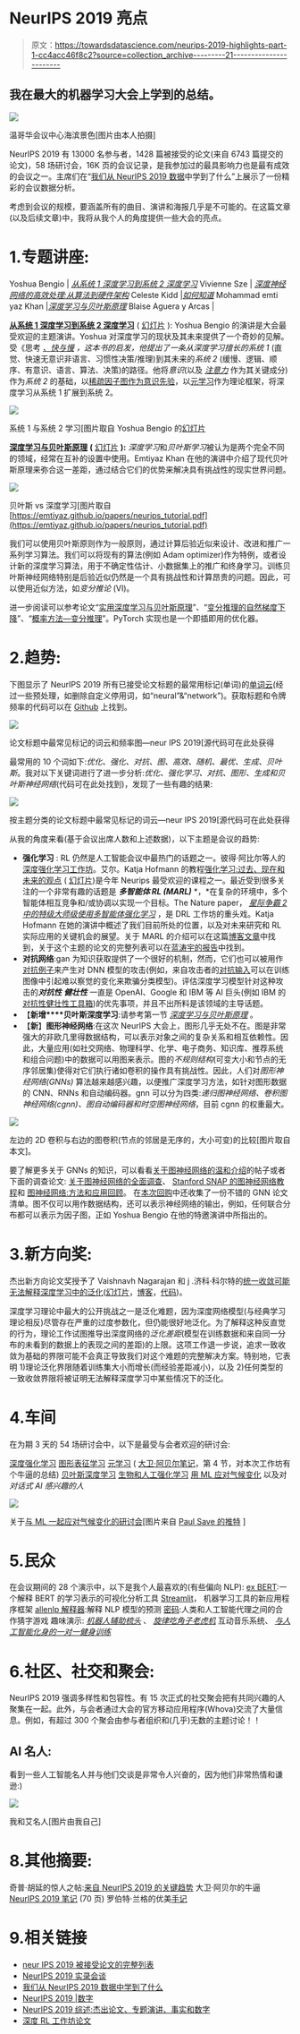 # NeurIPS 2019 亮点

> 原文：<https://towardsdatascience.com/neurips-2019-highlights-part-1-cc4acc46f8c2?source=collection_archive---------21----------------------->

## 我在最大的机器学习大会上学到的总结。

![](img/11122375705075b71fa07a0b144442ee.png)

温哥华会议中心海滨景色[图片由本人拍摄]

NeurIPS 2019 有 13000 名参与者，1428 篇被接受的论文(来自 6743 篇提交的论文)，58 场研讨会，16K 页的会议记录，是我参加过的最具影响力也是最有成效的会议之一。主席们在“[我们从 NeurIPS 2019 数据](https://medium.com/@NeurIPSConf/what-we-learned-from-neurips-2019-data-111ab996462c)中学到了什么”上展示了一份精彩的会议数据分析。

考虑到会议的规模，要涵盖所有的曲目、演讲和海报几乎是不可能的。在这篇文章(以及后续文章)中，我将从我个人的角度提供一些大会的亮点。

# 1.专题讲座:

Yoshua Bengio | [*从系统 1 深度学习到系统 2 深度学习*](https://slideslive.com/38921750/from-system-1-deep-learning-to-system-2-deep-learning)
Vivienne Sze | [*深度神经网络的高效处理:从算法到硬件架构*](https://slideslive.com/38921492/efficient-processing-of-deep-neural-network-from-algorithms-to-hardware-architectures)
Celeste Kidd |[*如何知道*](https://slideslive.com/38921495/how-to-know)
Mohammad emti yaz Khan |[*深度学习与贝叶斯原理*](https://slideslive.com/38921489/deep-learning-with-bayesian-principles)
Blaise Aguera y Arcas |

[**从系统 1 深度学习到系统 2 深度学习**](https://slideslive.com/38921750/from-system-1-deep-learning-to-system-2-deep-learning) ( [幻灯片](https://drive.google.com/file/d/1zbe_N8TmAEvPiKXmn6yZlRkFehsAUS8Z/view) ): Yoshua Bengio 的演讲是大会最受欢迎的主题演讲。Yoshua 对深度学习的现状及其未来提供了一个奇妙的见解。受《思考 [*、快与慢*](https://www.amazon.com/Thinking-Fast-Slow-Daniel-Kahneman/dp/0374533555) *，*这本书的启发，他提出了一条从深度学习擅长的*系统 1* (直觉、快速无意识非语言、习惯性决策/推理)到其未来的*系统 2* (缓慢、逻辑、顺序、有意识、语言、算法、决策)的路径。他将*意识*(以及 [*注意力*](https://arxiv.org/abs/1706.03762) 作为其关键成分)作为*系统 2* 的基础，以[稀疏因子图作为意识先验](https://arxiv.org/abs/1709.08568)，以[元学习](https://lilianweng.github.io/lil-log/2018/11/30/meta-learning.html)作为理论框架，将深度学习从系统 1 扩展到系统 2。

![](img/bab2ce7645822d96034edacfba4281e2.png)

系统 1 与系统 2 学习[图片取自 Yoshua Bengio 的[幻灯片](https://drive.google.com/file/d/1zbe_N8TmAEvPiKXmn6yZlRkFehsAUS8Z/view)

[**深度学习与贝叶斯原理**](https://slideslive.com/38921489/deep-learning-with-bayesian-principles) **(** [幻灯片](https://emtiyaz.github.io/papers/neurips_tutorial.pdf) **):** *深度学习*和*贝叶斯学习*被认为是两个完全不同的领域，经常在互补的设置中使用。Emtiyaz Khan 在他的演讲中介绍了现代贝叶斯原理来弥合这一差距，通过结合它们的优势来解决具有挑战性的现实世界问题。

![](img/876e5ef0ed5ef93da516e2e1b0e2410c.png)

贝叶斯 vs 深度学习[图片取自[https://emtiyaz.github.io/papers/neurips_tutorial.pdf](https://emtiyaz.github.io/papers/neurips_tutorial.pdf)

我们可以使用贝叶斯原则作为一般原则，通过计算后验近似来设计、改进和推广一系列学习算法。我们可以将现有的算法(例如 Adam optimizer)作为特例，或者设计新的深度学习算法，用于不确定性估计、小数据集上的推广和终身学习。训练贝叶斯神经网络特别是后验近似仍然是一个具有挑战性和计算昂贵的问题。因此，可以使用近似方法，如*变分推论* (VI)。

进一步阅读可以参考论文“[实用深度学习与贝叶斯原理](https://arxiv.org/abs/1906.02506)”、“[变分推理的自然梯度下降](https://arxiv.org/pdf/1807.04489.pdf)”、“[概率方法—变分推理](https://nips.cc/Conferences/2019/Schedule?showParentSession=15542)”。PyTorch 实现也是一个即插即用的优化器。

# 2.趋势:

下图显示了 NeurIPS 2019 所有已接受论文标题的最常用标记(单词)的[单词云](https://www.wordclouds.com/)(经过一些预处理，如删除自定义停用词，如“neural”&“network”)。获取标题和令牌频率的代码可以在 [Github](https://github.com/alirezadir/neurips-analysis/tree/master/notebooks) 上找到。

![](img/2816500a7194c15b511ad3d10b8f7999.png)

论文标题中最常见标记的词云和频率图—neur IPS 2019[源代码可在此处获得

最常用的 10 个词如下:*优化、强化、对抗、图、高效、随机、最优、生成、贝叶斯*。我对以下关键词进行了进一步分析:*优化、强化学习、对抗、图形、生成和贝叶斯神经网络*(代码可在此处找到)，发现了一些有趣的结果:

![](img/260029be5c15dea414027ac2c720d893.png)

按主题分类的论文标题中最常见标记的词云—neur IPS 2019[源代码可在此处获得

从我的角度来看(基于会议出席人数和上述数据)，以下主题是会议的趋势:

*   **强化学习** : RL 仍然是人工智能会议中最热门的话题之一。彼得·阿比尔等人的[深度强化学习工作坊](https://sites.google.com/view/deep-rl-workshop-neurips-2019/home)。艾尔。Katja Hofmann 的教程[强化学习:过去、现在和未来的观点](https://slideslive.com/38921493/reinforcement-learning-past-present-and-future-perspectives) ( [幻灯片](https://www.microsoft.com/en-us/research/uploads/prod/2019/11/2019-12-09-Hofmann-NeurIPS-tutorial_no-video.pdf))是今年 Neurips 最受欢迎的课程之一。最近受到很多关注的一个非常有趣的话题是 ***多智能体 RL (MARL)*** *，*在复杂的环境中，多个智能体相互竞争和/或协调以实现一个目标。The Nature paper， [*星际争霸 2 中的特级大师级使用多智能体强化学习*](https://www.nature.com/articles/s41586-019-1724-z) ，是 DRL 工作坊的重头戏。Katja Hofmann 在她的演讲中概述了我们目前所处的位置，以及对未来研究和 RL 实际应用的关键机会的展望。关于 MARL 的介绍可以在这篇[博客文章](/modern-game-theory-and-multi-agent-reinforcement-learning-systems-e8c936d6de42)中找到，关于这个主题的论文的完整列表可以在[蓝涛宇的报告](https://github.com/LantaoYu/MARL-Papers)中找到。
*   **对抗网络**:gan 为知识获取提供了一个很好的机制，然而，它们也可以被用作[对抗例子](https://arxiv.org/abs/1312.6199)来产生对 DNN 模型的攻击(例如，来自攻击者的[对抗输入](https://openai.com/blog/adversarial-example-research/)可以在训练图像中引起难以察觉的变化来欺骗分类模型)。评估深度学习模型针对这种攻击的***对抗性*** ***健壮性*** 一直是 OpenAI、Google 和 IBM 等 AI 巨头(例如 IBM 的[对抗性健壮性工具箱](https://github.com/IBM/adversarial-robustness-toolbox))的优先事项，并且不出所料是该领域的主导话题。
*   【**新增****贝叶斯深度学习**:请参考第一节 [*深度学习与贝叶斯原理*](https://slideslive.com/38921489/deep-learning-with-bayesian-principles) 。
*   【**新**】**图形神经网络**:在这次 NeurIPS 大会上，图形几乎无处不在。图是非常强大的非欧几里得数据结构，可以表示对象之间的复杂关系和相互依赖性。因此，大量应用(如社交网络、物理科学、化学、电子商务、知识库、推荐系统和组合问题)中的数据可以用图来表示。图的*不规则结构*(可变大小和节点的无序邻居集)使得对它们执行诸如卷积的操作具有挑战性。因此，人们对*图形神经网络(GNNs)* 算法越来越感兴趣，以便推广深度学习方法，如针对图形数据的 CNN、RNNs 和自动编码器。gnn 可以分为四类:*递归图神经网络、卷积图神经网络(cgnn)、图自动编码器和时空图神经网络*，目前 cgnn 的权重最大。

![](img/ab49d2cd92e3e3ccbf96ed72e2807949.png)

左边的 2D 卷积与右边的图卷积(节点的邻居是无序的，大小可变)的比较[图片取自本文]。

要了解更多关于 GNNs 的知识，可以看看[关于图神经网络的温和介绍](/a-gentle-introduction-to-graph-neural-network-basics-deepwalk-and-graphsage-db5d540d50b3)的帖子或者下面的调查论文:
[关于图神经网络的全面调查](https://arxiv.org/abs/1901.00596)、
[Stanford SNAP 的图神经网络教程](http://snap.stanford.edu/proj/embeddings-www/files/nrltutorial-part2-gnns.pdf)和
[图神经网络:方法和应用回顾](https://arxiv.org/pdf/1812.08434.pdf)。
在[本次回购](https://github.com/thunlp/GNNPapers)中还收集了一份不错的 GNN 论文清单。图不仅可以用作数据结构，还可以表示神经网络的输出，例如，任何联合分布都可以表示为因子图，正如 Yoshua Bengio 在他的特邀演讲中所指出的。

# 3.新方向奖:

杰出新方向论文奖授予了 Vaishnavh Nagarajan 和 j .济科·科尔特的[统一收敛可能无法解释深度学习中的泛化](https://arxiv.org/abs/1902.04742)([幻灯片](https://www.cs.cmu.edu/~vaishnan/talks/neurips19_uc_slides.pdf)，[博客](https://locuslab.github.io/2019-07-09-uniform-convergence/)，[代码](https://github.com/locuslab/uniform-convergence-NeurIPS19))。

深度学习理论中最大的公开挑战之一是泛化难题，因为深度网络模型(与经典学习理论相反)尽管存在严重的过度参数化，但仍能很好地泛化。为了解释这种反直觉的行为，理论工作试图推导出深度网络的*泛化差距*(模型在训练数据和来自同一分布的未看到的数据上的表现之间的差距)的上限。这项工作退一步说，追求一致收敛为基础的界限可能不会真正导致我们对这个难题的完整解决方案。特别地，它表明 1)理论泛化界限随着训练集大小而增长(而经验差距减小)，以及 2)任何类型的一致收敛界限将被证明无法解释深度学习中某些情况下的泛化。

# 4.车间

在为期 3 天的 54 场研讨会中，以下是最受与会者欢迎的研讨会:

[深度强化学习](https://sites.google.com/view/deep-rl-workshop-neurips-2019/home)
[图形表征学习](https://grlearning.github.io/)
[元学习](http://metalearning.ml/2019/) ( [大卫·阿贝尔笔记](https://david-abel.github.io/notes/neurips_2019.pdf)，第 4 节，对本次工作坊有个牛逼的总结)
[贝叶斯深度学习](http://bayesiandeeplearning.org/)
[生物和人工强化学习](https://sites.google.com/view/biologicalandartificialrl/)
[用 ML 应对气候变化](https://www.climatechange.ai/NeurIPS2019_workshop.html)
以及对*对话式 AI 感兴趣的人*

![](img/d641e15a5b02a1a3ca30cdde8478afc6.png)

关于[与 ML 一起应对气候变化的研讨会](https://www.climatechange.ai/NeurIPS2019_workshop.html)[图片来自 [Paul Save 的推特](https://twitter.com/PaulWSave/status/1205932047232929792?s=20) ]

# 5.民众

在会议期间的 28 个演示中，以下是我个人最喜欢的(有些偏向 NLP):
[ex BERT](http://exbert.net/):一个解释 BERT 的学习表示的可视化分析工具
[Streamlit](https://streamlit.io/)， 机器学习工具的新应用程序框架
[allenlp 解释器](https://allennlp.org/interpret):解释 NLP 模型的预测
[密码](http://word-game-ui-dev.mybluemix.net/play-guesser):人类和人工智能代理之间的合作猜字游戏
趣味演示: [*机器人辅助梳头*](https://www.youtube.com/watch?v=gqs2bSrFM4o) 、 [*旋律吃角子老虎机*](http://smc2019.uma.es/articles/D1/D1_02_SMC2019_paper.pdf) 互动音乐系统、 [*与人工智能化身的一对一健身训练*](https://twitter.com/twentybn/status/1204859719007002625)

# 6.社区、社交和聚会:

NeurIPS 2019 强调多样性和包容性。有 15 次正式的社交聚会把有共同兴趣的人聚集在一起。此外，与会者通过大会的官方移动应用程序(Whova)交流了大量信息。例如，有超过 300 个聚会由参与者组织和(几乎)无数的主题讨论！！

## AI 名人:

看到一些人工智能名人并与他们交谈是非常令人兴奋的，因为他们非常热情和谦逊:)

![](img/c5ba232f2913266528dcdf4a4b7c271f.png)

我和艾名人[图片由我自己]

# 8.其他摘要:

奇普·胡延的惊人之帖:[来自 NeurIPS 2019 的关键趋势](https://huyenchip.com/2019/12/18/key-trends-neurips-2019.html?utm_campaign=NLP%20News&utm_medium=email&utm_source=Revue%20newsletter)
大卫·阿贝尔的牛逼 [NeurIPS 2019 笔记](https://david-abel.github.io/notes/neurips_2019.pdf) (70 页)
罗伯特·兰格的优美[手记](https://github.com/RobertTLange/conference-school-notes/blob/master/2019-12-NeuRIPS/NeurIPS_1_compressed.pdf?utm_campaign=NLP%20News&utm_medium=email&utm_source=Revue%20newsletter)

# 9.相关链接

*   [neur IPS 2019 被接受论文的完整列表](https://papers.nips.cc/book/advances-in-neural-information-processing-systems-32-2019)
*   [NeurIPS 2019 实录会谈](https://slideslive.com/neurips)
*   [我们从 NeurIPS 2019 数据中学到了什么](https://medium.com/@NeurIPSConf/what-we-learned-from-neurips-2019-data-111ab996462c)
*   [NeurIPS 2019 |数字](https://medium.com/syncedreview/neurips-2019-the-numbers-c1808fba9480)
*   [NeurIPS 2019 综述:杰出论文、专题演讲、事实和数字](https://medium.com/syncedreview/neurips-2019-roundup-outstanding-papers-featured-talks-facts-and-figures-94aab6cfb8ce)
*   [深度 RL 工作坊论文](https://drive.google.com/file/d/1xdf3ia2VocviPR0q1uwH49h33bVVlNmp/view)